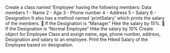 Create a class named ‘Employee' having the following members:
Data members
1 - Name
2 - Age
3 - Phone number
4 - Address
5 – Salary
6 - Designation
It also has a method named 'printSalary' which prints the salary of the members.
 If the Designation is “Manager” Hike the salary by 15%.
 If the Designation is “Normal Employee” Hike the salary by 10%
Create object for Employee Class and assign name, age, phone number, address, Designation and
salary to an employee. Print the Hiked Salary of the Employee based on designation.
